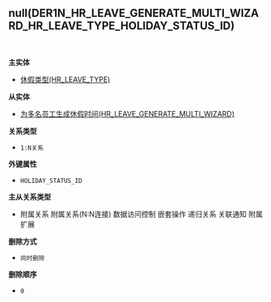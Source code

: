 ## null(DER1N_HR_LEAVE_GENERATE_MULTI_WIZARD_HR_LEAVE_TYPE_HOLIDAY_STATUS_ID) <!-- {docsify-ignore-all} -->



<br>
<p class="panel-title"><b>主实体</b></p>

* [休假类型(HR_LEAVE_TYPE)](module/hr/hr_leave_type)

<p class="panel-title"><b>从实体</b></p>

* [为多名员工生成休假时间(HR_LEAVE_GENERATE_MULTI_WIZARD)](module/hr/hr_leave_generate_multi_wizard)

<p class="panel-title"><b>关系类型</b></p>

* `1:N关系`

<p class="panel-title"><b>外键属性</b></p>

* `HOLIDAY_STATUS_ID`

<p class="panel-title"><b>主从关系类型</b></p>

* <i class="fa fa-square"/></i> 附属关系 <i class="fa fa-square"/></i> 附属关系(N:N连接) <i class="fa fa-square"/></i> 数据访问控制 <i class="fa fa-square"/></i> 嵌套操作 <i class="fa fa-square"/></i> 递归关系 <i class="fa fa-square"/></i> 关联通知 <i class="fa fa-square"/></i> 附属扩展

<p class="panel-title"><b>删除方式</b></p>

* `同时删除`

<p class="panel-title"><b>删除顺序</b></p>

* `0`
